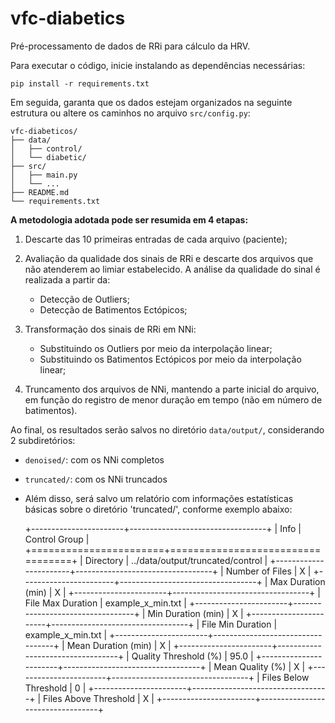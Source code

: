 # vfc-diabetics

Pré-processamento de dados de RRi para cálculo da HRV.

Para executar o código, inicie instalando as dependências necessárias:

    pip install -r requirements.txt

Em seguida, garanta que os dados estejam organizados na seguinte estrutura ou altere os caminhos no arquivo `src/config.py`:

```plaintext
vfc-diabeticos/
├── data/
│   ├── control/
│   └── diabetic/
├── src/
│   ├── main.py
│   └── ...
├── README.md
└── requirements.txt
```

**A metodologia adotada pode ser resumida em 4 etapas:**

1. Descarte das 10 primeiras entradas de cada arquivo (paciente);

2. Avaliação da qualidade dos sinais de RRi e descarte dos arquivos que não atenderem
   ao limiar estabelecido. A análise da qualidade do sinal é realizada a partir da:
    - Detecção de Outliers;
    - Detecção de Batimentos Ectópicos;

3. Transformação dos sinais de RRi em NNi:
    - Substituindo os Outliers por meio da interpolação linear;
    - Substituindo os Batimentos Ectópicos por meio da interpolação linear;
    
4. Truncamento dos arquivos de NNi, mantendo a parte inicial do arquivo, em função do
   registro de menor duração em tempo (não em número de batimentos).

Ao final, os resultados serão salvos no diretório `data/output/`, considerando 2 subdiretórios:

- `denoised/`: com os NNi completos
- `truncated/`: com os NNi truncados
    
- Além disso, será salvo um relatório com informações estatísticas básicas sobre o
  diretório 'truncated/', conforme exemplo abaixo:
    
    +-----------------------+----------------------------------+
    | Info                  |          Control Group           |
    +=======================+==================================+
    | Directory             | ../data/output/truncated/control |
    +-----------------------+----------------------------------+
    | Number of Files       |                X                 |
    +-----------------------+----------------------------------+
    | Max Duration (min)    |                X                 |
    +-----------------------+----------------------------------+
    | File Max Duration     |         example_x_min.txt        |
    +-----------------------+----------------------------------+
    | Min Duration (min)    |                X                 |
    +-----------------------+----------------------------------+
    | File Min Duration     |         example_x_min.txt        |
    +-----------------------+----------------------------------+
    | Mean Duration (min)   |                X                 |
    +-----------------------+----------------------------------+
    | Quality Threshold (%) |               95.0               |
    +-----------------------+----------------------------------+
    | Mean Quality (%)      |                X                 |
    +-----------------------+----------------------------------+
    | Files Below Threshold |                0                 |
    +-----------------------+----------------------------------+
    | Files Above Threshold |                X                 |
    +-----------------------+----------------------------------+
